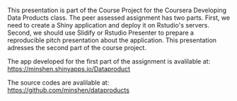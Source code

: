 This presentation is part of the Course Project for the Coursera Developing Data Products class. The peer assessed assignment has two parts. First, we need to create a Shiny application and deploy it on Rstudio's servers. Second, we should use Slidify or Rstudio Presenter to prepare a reproducible pitch presentation about the application. This presentation adresses the second part of the course project.

The app developed for the first part of the assignment is avalilable at:
https://minshen.shinyapps.io/Dataproduct

The source codes are avalilable at:
https://github.com/minshen/dataproducts